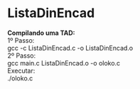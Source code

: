 # ListaDinEncad
<b>Compilando uma TAD:<br></b>
1º Passo:<br>
gcc -c ListaDinEncad.c -o ListaDinEncad.o<br>
2º Passo:<br>
gcc main.c ListaDinEncad.o -o oloko.c<br>
Executar:<br>
./oloko.c<br>
